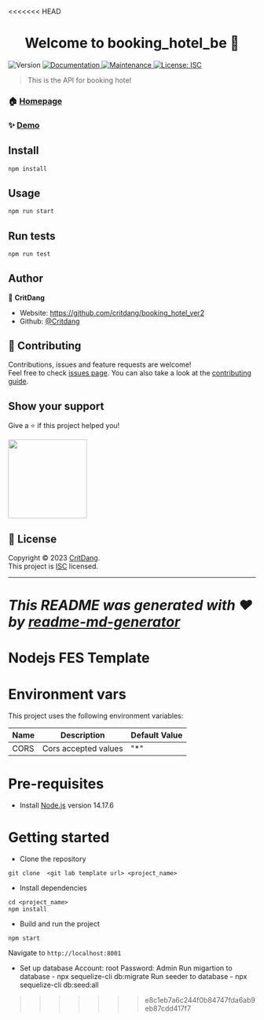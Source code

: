 <<<<<<< HEAD
<h1 align="center">Welcome to booking_hotel_be 👋</h1>
<p>
  <img alt="Version" src="https://img.shields.io/badge/version-1.0.0-blue.svg?cacheSeconds=2592000" />
  <a href="https://github.com/critdang/booking_hotel_ver2" target="_blank">
    <img alt="Documentation" src="https://img.shields.io/badge/documentation-yes-brightgreen.svg" />
  </a>
  <a href="https://github.com/shiyongchiz/Web_dien_may/graphs/commit-activity" target="_blank">
    <img alt="Maintenance" src="https://img.shields.io/badge/Maintained%3F-yes-green.svg" />
  </a>
  <a href="https://github.com/shiyongchiz/Web_dien_may/blob/master/LICENSE" target="_blank">
    <img alt="License: ISC" src="https://img.shields.io/github/license/Critdang/booking_hotel_be" />
  </a>
</p>

> This is the API for booking hotel

### 🏠 [Homepage](https://github.com/critdang/booking_hotel_ver2)

### ✨ [Demo](https://github.com/critdang/booking_hotel_ver2)

## Install

```sh
npm install
```

## Usage

```sh
npm run start
```

## Run tests

```sh
npm run test
```

## Author

👤 **CritDang**

* Website: https://github.com/critdang/booking_hotel_ver2
* Github: [@Critdang](https://github.com/Critdang)

## 🤝 Contributing

Contributions, issues and feature requests are welcome!<br />Feel free to check [issues page](https://github.com/shiyongchiz/Web_dien_may/issues). You can also take a look at the [contributing guide](https://github.com/shiyongchiz/Web_dien_may/blob/master/CONTRIBUTING.md).

## Show your support

Give a ⭐️ if this project helped you!

<a href="https://www.patreon.com/Critdang">
  <img src="https://c5.patreon.com/external/logo/become_a_patron_button@2x.png" width="160">
</a>

## 📝 License

Copyright © 2023 [CritDang](https://github.com/Critdang).<br />
This project is [ISC](https://github.com/shiyongchiz/Web_dien_may/blob/master/LICENSE) licensed.

***
_This README was generated with ❤️ by [readme-md-generator](https://github.com/kefranabg/readme-md-generator)_
=======
# Nodejs FES Template

# Environment vars
This project uses the following environment variables:

| Name                          | Description                         | Default Value                                  |
| ----------------------------- | ------------------------------------| -----------------------------------------------|
|CORS           | Cors accepted values            | "*"      |


# Pre-requisites
- Install [Node.js](https://nodejs.org/en/) version 14.17.6


# Getting started
- Clone the repository
```
git clone  <git lab template url> <project_name>
```
- Install dependencies
```
cd <project_name>
npm install
```
- Build and run the project
```
npm start
```
  Navigate to `http://localhost:8001`

- Set up database
Account: root
Password: Admin
  Run migartion to database - npx sequelize-cli db:migrate
  Run seeder to database - npx sequelize-cli db:seed:all
>>>>>>> e8c1eb7a6c244f0b84747fda6ab9eb87cdd417f7
